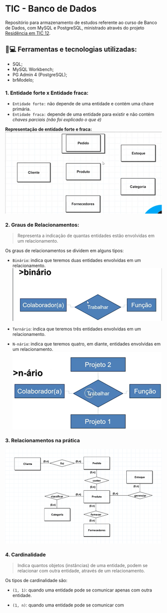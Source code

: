 # TIC - Banco de Dados

Repositório para armazenamento de estudos referente ao curso de Banco de Dados, com MySQL e PostgreSQL, ministrado através do projeto [Residência em TIC 12](https://tic-hub.irede.org.br/).

## 🔧💻 Ferramentas e tecnologias utilizadas:
- SQL;
- MySQL Workbench;
- PG Admin 4 (PostgreSQL);
- brModelo;

### 1. Entidade forte x Entidade fraca:
- `Entidade forte:` não depende de uma entidade e contém uma chave primária.
- `Entidade fraca:` depende de uma entidade para existir e não contém *chaves parciais (não foi explicado o que é)*

**Representação de entidade forte e fraca:**
![Representação de entidades na modelagem conceitual](img/representacao-entidade-forte-fraca.png)

### 2. Graus de Relacionamentos:

> Representa a indicação de quantas entidades estão envolvidas em um relacionamento.

Os graus de relacionamentos se dividem em alguns tipos:

- `Binário`: indica que teremos duas entidades envolvidas em um relacionamento.
![Grau de relacionamento binário](img/relacionamento-binario.png)

- `Ternário`: indica que teremos três entidades envolvidas em um relacionamento.

- `N-nário`: indica que teremos quatro, em diante, entidades envolvidas em um relacionamento.
![Grau de relacionamento n-nário](img/relacionamento-n-nario.png)

### 3. Relacionamentos na prática
![Relacionamento de entidades](img/relacionamento-de-entidades.png)

### 4. Cardinalidade

> Indica quantos objetos (instâncias) de uma entidade, podem se relacionar com outra entidade, através de um relacionamento.

Os tipos de cardinalidade são:

- `(1, 1)`: quando uma entidade pode se comunicar apenas com outra entidade.

- `(1, n)`: quando uma entidade pode se comunicar com